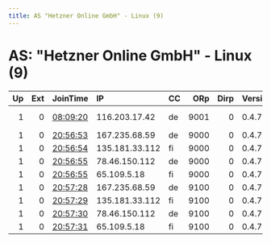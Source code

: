 ```yaml
---
title: AS "Hetzner Online GmbH" - Linux (9)
---
```


# AS: "Hetzner Online GmbH" - Linux (9)

|   Up |   Ext | JoinTime                                                                                              | IP             | CC   |   ORp |   Dirp | Version   | Contact                   | Nickname   |   eFamMembers |
|-----:|------:|:------------------------------------------------------------------------------------------------------|:---------------|:-----|------:|-------:|:----------|:--------------------------|:-----------|--------------:|
|    1 |     0 | [08:09:20](https://nusenu.github.io/OrNetStats/w/relay/58C2E9BA02AC0A39B08B0AE703F5C318354B5311.html) | 116.203.17.42  | de   |  9001 |      0 | 0.4.7.7   | Random Person nobody@tor. | f50        |             1 |
|    1 |     0 | [20:56:53](https://nusenu.github.io/OrNetStats/w/relay/133495DDA2347CA4B45A7DBCADDFA6C58FFD9068.html) | 167.235.68.59  | de   |  9000 |      0 | 0.4.7.10  | noc@schischkin.info       | 02         |             8 |
|    1 |     0 | [20:56:54](https://nusenu.github.io/OrNetStats/w/relay/CDD5A0DAE2D37EB496C6FC99A611488F13C185DA.html) | 135.181.33.112 | fi   |  9000 |      0 | 0.4.7.10  | noc@schischkin.info       | 02         |             8 |
|    1 |     0 | [20:56:55](https://nusenu.github.io/OrNetStats/w/relay/27F06EBDE1BC449AD768C878BF9C9E7C36BFC5D4.html) | 78.46.150.112  | de   |  9000 |      0 | 0.4.7.10  | noc@schischkin.info       | 01         |             8 |
|    1 |     0 | [20:56:55](https://nusenu.github.io/OrNetStats/w/relay/6135753DB6D6A612A4BE6FFA1239D5F5EAEE9E02.html) | 65.109.5.18    | fi   |  9000 |      0 | 0.4.7.10  | noc@schischkin.info       | 01         |             8 |
|    1 |     0 | [20:57:28](https://nusenu.github.io/OrNetStats/w/relay/AB0B68393CE995F04461F0E3B610EE69A9D3A0E7.html) | 167.235.68.59  | de   |  9100 |      0 | 0.4.7.10  | noc@schischkin.info       | 02         |             8 |
|    1 |     0 | [20:57:29](https://nusenu.github.io/OrNetStats/w/relay/E3F682A0FC3406F7BD349511B04F772A4D6BDEAE.html) | 135.181.33.112 | fi   |  9100 |      0 | 0.4.7.10  | noc@schischkin.info       | 02         |             8 |
|    1 |     0 | [20:57:30](https://nusenu.github.io/OrNetStats/w/relay/491093F6BF50F39064C2BB76F8E9BCE64FCB3B34.html) | 78.46.150.112  | de   |  9100 |      0 | 0.4.7.10  | noc@schischkin.info       | 01         |             8 |
|    1 |     0 | [20:57:31](https://nusenu.github.io/OrNetStats/w/relay/189DB540780413DED7F57347F489214F5E9CD486.html) | 65.109.5.18    | fi   |  9100 |      0 | 0.4.7.10  | noc@schischkin.info       | 01         |             8 |
